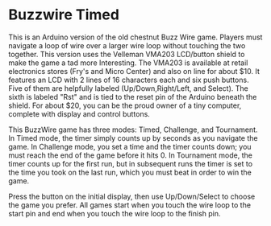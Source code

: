 Buzzwire Timed
===

This is an Arduino version of the old chestnut Buzz Wire game. Players
must navigate a loop of wire over a larger wire loop without touching
the two together.  This version uses the Velleman VMA203 LCD/button
shield to make the game a tad more Interesting.  The VMA203 is
available at retail electronics stores (Fry's and Micro Center) and
also on line for about $10.  It features an LCD with 2 lines of 16
characters each and six push buttons. Five of them are helpfully
labeled (Up/Down,Right/Left, and Select). The sixth is labeled "Rst"
and is tied to the reset pin of the Arduino beneath the shield.  For
about $20, you can be the proud owner of a tiny computer, complete
with display and control buttons.

This BuzzWire game has three modes: Timed, Challenge, and Tournament.
In Timed mode, the timer simply counts up by seconds as you navigate
the game.  In Challenge mode, you set a time and the timer counts
down; you must reach the end of the game before it hits 0.  In
Tournament mode, the timer counts up for the first run, but in
subsequent runs the timer is set to the time you took on the last run,
which you must beat in order to win the game.

Press the <down> button on the initial display, then use
Up/Down/Select to choose the game you prefer.  All games start when
you touch the wire loop to the start pin and end when you touch the
wire loop to the finish pin.



